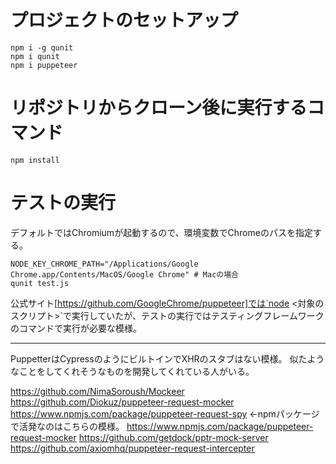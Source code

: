 # プロジェクトのセットアップ

```
npm i -g qunit
npm i qunit
npm i puppeteer
```

# リポジトリからクローン後に実行するコマンド

```
npm install
```

# テストの実行

デフォルトではChromiumが起動するので、環境変数でChromeのパスを指定する。

```
NODE_KEY_CHROME_PATH="/Applications/Google Chrome.app/Contents/MacOS/Google Chrome" # Macの場合
qunit test.js
```

公式サイト[https://github.com/GoogleChrome/puppeteer]では`node <対象のスクリプト>`で実行していたが、テストの実行ではテスティングフレームワークのコマンドで実行が必要な模様。

---

PuppetterはCypressのようにビルトインでXHRのスタブはない模様。
似たようなことをしてくれそうなものを開発してくれている人がいる。

https://github.com/NimaSoroush/Mockeer
https://github.com/Diokuz/puppeteer-request-mocker
https://www.npmjs.com/package/puppeteer-request-spy ←npmパッケージで活発なのはこちらの模様。
https://www.npmjs.com/package/puppeteer-request-mocker
https://github.com/getdock/pptr-mock-server
https://github.com/axiomhq/puppeteer-request-intercepter
